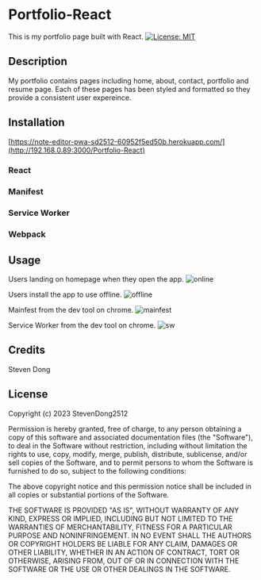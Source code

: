 # Portfolio-React
This is my portfolio page built with React.
[![License: MIT](https://img.shields.io/badge/License-MIT-yellow.svg)](https://opensource.org/licenses/MIT)

## Description

My portfolio contains pages including home, about, contact, portfolio and resume page. Each of these pages has been styled and formatted so they provide a consistent user expereince. 


## Installation

[https://note-editor-pwa-sd2512-60952f5ed50b.herokuapp.com/](http://192.168.0.89:3000/Portfolio-React)

### React
### Manifest
### Service Worker
### Webpack

## Usage

Users landing on homepage when they open the app. 
![online](./screenshots/online.png)

Users install the app to use offline. 
![offline](./screenshots/offline.png)

Mainfest from the dev tool on chrome.
![mainfest](./screenshots/mainfest.png)

Service Worker from the dev tool on chrome.
![sw](./screenshots/sw.png)


## Credits

Steven Dong



## License

Copyright (c) 2023 StevenDong2512

Permission is hereby granted, free of charge, to any person obtaining a copy
of this software and associated documentation files (the "Software"), to deal
in the Software without restriction, including without limitation the rights
to use, copy, modify, merge, publish, distribute, sublicense, and/or sell
copies of the Software, and to permit persons to whom the Software is
furnished to do so, subject to the following conditions:

The above copyright notice and this permission notice shall be included in all
copies or substantial portions of the Software.

THE SOFTWARE IS PROVIDED "AS IS", WITHOUT WARRANTY OF ANY KIND, EXPRESS OR
IMPLIED, INCLUDING BUT NOT LIMITED TO THE WARRANTIES OF MERCHANTABILITY,
FITNESS FOR A PARTICULAR PURPOSE AND NONINFRINGEMENT. IN NO EVENT SHALL THE
AUTHORS OR COPYRIGHT HOLDERS BE LIABLE FOR ANY CLAIM, DAMAGES OR OTHER
LIABILITY, WHETHER IN AN ACTION OF CONTRACT, TORT OR OTHERWISE, ARISING FROM,
OUT OF OR IN CONNECTION WITH THE SOFTWARE OR THE USE OR OTHER DEALINGS IN THE
SOFTWARE.
